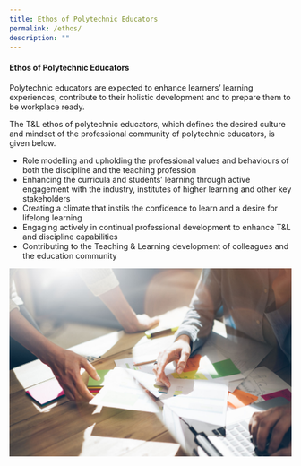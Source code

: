 ```yaml
---
title: Ethos of Polytechnic Educators
permalink: /ethos/
description: ""
---
```

#### Ethos of Polytechnic Educators

Polytechnic educators are expected to enhance learners’ learning experiences, contribute to their holistic development and to prepare them to be workplace ready.

The T&L ethos of polytechnic educators, which defines the desired culture and mindset of the professional community of polytechnic educators, is given below.

* Role modelling and upholding the professional values and behaviours of both the discipline and the teaching profession
* Enhancing the curricula and students’ learning through active engagement with the industry, institutes of higher learning and other key stakeholders
* Creating a climate that instils the confidence to learn and a desire for lifelong learning
* Engaging actively in continual professional development to enhance T&L and discipline capabilities
* Contributing to the Teaching & Learning development of colleagues and the education community

![](/images/54160733_ML.jpg)